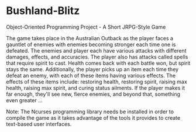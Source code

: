 # Bushland-Blitz
Object-Oriented Programming Project - A Short JRPG-Style Game

The game takes place in the Australian Outback as the player faces a gauntlet of enemies with enemies becoming stronger each time one is defeated.
The enemies and player each have various attacks with different damages, effects, and accuracies.
The player also has attacks called spells that require spirit to cast.
Health comes back with each battle won, but spirit stays the same.
Additionally, the player picks up an item each time they defeat an enemy, with each of these items having various effects.
The effects of these items include: restoring health, restoring spirit, raising max health, raising max spirit, and curing status ailments.
If the player makes it far enough, they'll see new, fierce enemies, and beyond that, something even greater ...

Note: The Ncurses programming library needs be installed in order to compile the game as it takes advantage of the tools it provides to create text-based user interfaces.
